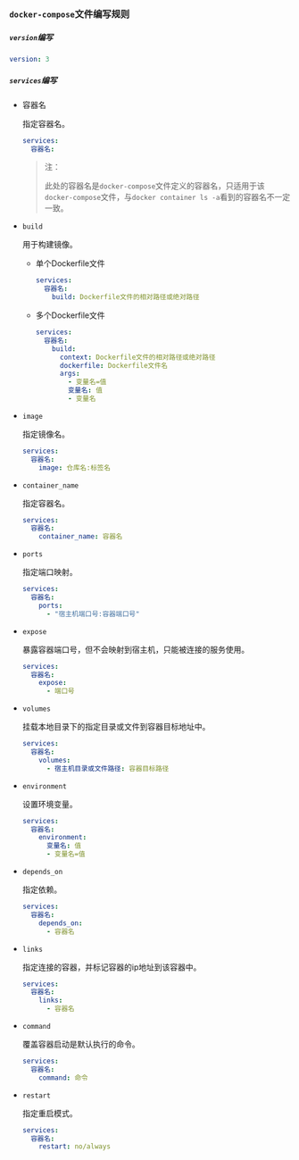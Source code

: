 ### `docker-compose`文件编写规则

##### `version`编写

```yaml
version: 3
```

##### `services`编写

* 容器名

    指定容器名。
    
    ```yaml
    services:
      容器名:
    ```
    
    > 注：
    >
    > 此处的容器名是`docker-compose`文件定义的容器名，只适用于该`docker-compose`文件，与`docker container ls -a`看到的容器名不一定一致。
    
* `build`

    用于构建镜像。
    
    * 单个Dockerfile文件
    
        ```yaml
        services:
          容器名:
            build: Dockerfile文件的相对路径或绝对路径
        ```
    
    * 多个Dockerfile文件
    
        ```yaml
        services:
          容器名:
            build:
              context: Dockerfile文件的相对路径或绝对路径
              dockerfile: Dockerfile文件名
              args:
                - 变量名=值
                变量名: 值
                - 变量名
        ```
        
* `image`

    指定镜像名。
    
    ```yaml
    services:
      容器名:
        image: 仓库名:标签名
    ```

* `container_name`

    指定容器名。
    
    ```yaml
    services:
      容器名:
        container_name: 容器名
    ```
    
* `ports`

    指定端口映射。
    
    ```yaml
    services:
      容器名:
        ports:
          - "宿主机端口号:容器端口号"
    ```

* `expose`

    暴露容器端口号，但不会映射到宿主机，只能被连接的服务使用。
    
    ```yaml
    services:
      容器名:
        expose:
          - 端口号
    ```
    
* `volumes`

    挂载本地目录下的指定目录或文件到容器目标地址中。
    
    ```yaml
    services:
      容器名:
        volumes:
          - 宿主机目录或文件路径: 容器目标路径
    ```

* `environment`

    设置环境变量。
    
    ```yaml
    services:
      容器名:
        environment:
          变量名: 值
          - 变量名=值
    ```
    
* `depends_on`

    指定依赖。
    
    ```yaml
    services:
      容器名:
        depends_on:
          - 容器名
    ```

* `links`

    指定连接的容器，并标记容器的ip地址到该容器中。
    
    ```yaml
    services:
      容器名:
        links:
          - 容器名
    ```
    
* `command`

    覆盖容器启动是默认执行的命令。
    
    ```yaml
    services:
      容器名:
        command: 命令
    ```
    
* `restart`

    指定重启模式。
    
    ```yaml
    services:
      容器名:
        restart: no/always
    ```